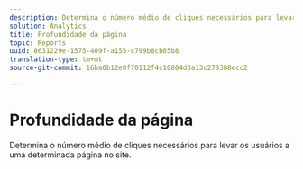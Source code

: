 ```yaml
---
description: Determina o número médio de cliques necessários para levar os usuários a uma determinada página no site.
solution: Analytics
title: Profundidade da página
topic: Reports
uuid: 8631229e-1575-409f-a155-c799b8cb65b8
translation-type: tm+mt
source-git-commit: 16ba0b12e0f70112f4c10804d0a13c278388ecc2

---
```



# Profundidade da página

Determina o número médio de cliques necessários para levar os usuários a uma determinada página no site.

